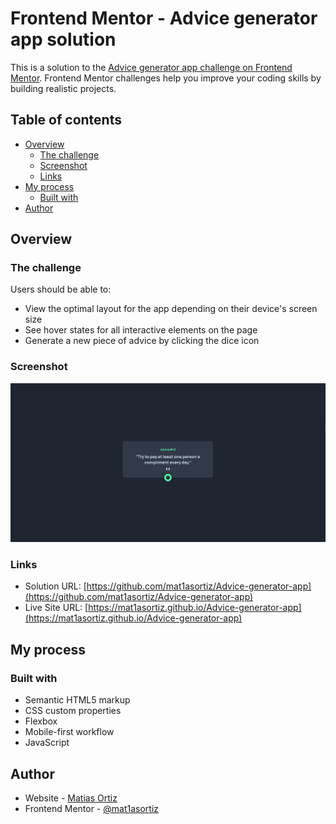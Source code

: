 # Frontend Mentor - Advice generator app solution

This is a solution to the [Advice generator app challenge on Frontend Mentor](https://www.frontendmentor.io/challenges/advice-generator-app-QdUG-13db). Frontend Mentor challenges help you improve your coding skills by building realistic projects.

## Table of contents

- [Overview](#overview)
  - [The challenge](#the-challenge)
  - [Screenshot](#screenshot)
  - [Links](#links)
- [My process](#my-process)
  - [Built with](#built-with)
- [Author](#author)

## Overview

### The challenge

Users should be able to:

- View the optimal layout for the app depending on their device's screen size
- See hover states for all interactive elements on the page
- Generate a new piece of advice by clicking the dice icon

### Screenshot

![](./screenshot.PNG)

### Links

- Solution URL: [https://github.com/mat1asortiz/Advice-generator-app](https://github.com/mat1asortiz/Advice-generator-app)
- Live Site URL: [https://mat1asortiz.github.io/Advice-generator-app](https://mat1asortiz.github.io/Advice-generator-app)

## My process

### Built with

- Semantic HTML5 markup
- CSS custom properties
- Flexbox
- Mobile-first workflow
- JavaScript

## Author

- Website - [Matias Ortiz](https://mat1asortiz.github.io/portafolio)
- Frontend Mentor - [@mat1asortiz](https://www.frontendmentor.io/profile/mat1asortiz)